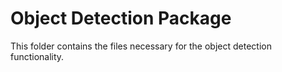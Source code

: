 # Object Detection Package

This folder contains the files necessary for the object detection functionality.